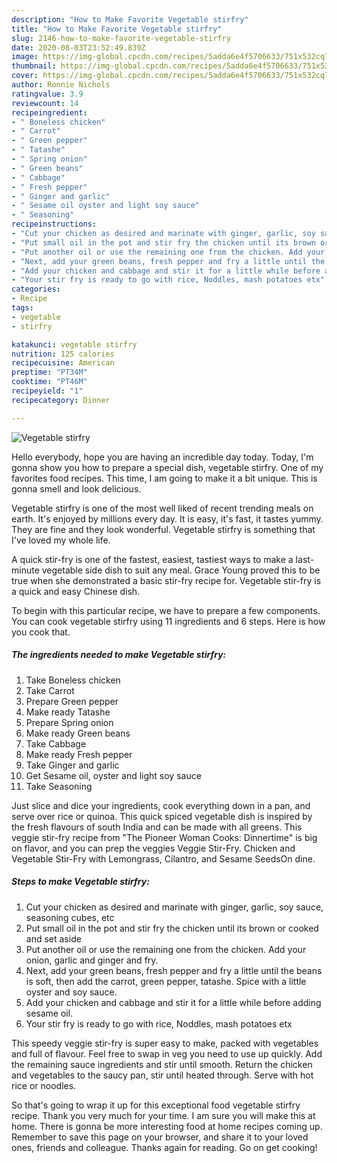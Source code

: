 ```yaml
---
description: "How to Make Favorite Vegetable stirfry"
title: "How to Make Favorite Vegetable stirfry"
slug: 2146-how-to-make-favorite-vegetable-stirfry
date: 2020-08-03T23:52:49.839Z
image: https://img-global.cpcdn.com/recipes/5adda6e4f5706633/751x532cq70/vegetable-stirfry-recipe-main-photo.jpg
thumbnail: https://img-global.cpcdn.com/recipes/5adda6e4f5706633/751x532cq70/vegetable-stirfry-recipe-main-photo.jpg
cover: https://img-global.cpcdn.com/recipes/5adda6e4f5706633/751x532cq70/vegetable-stirfry-recipe-main-photo.jpg
author: Ronnie Nichols
ratingvalue: 3.9
reviewcount: 14
recipeingredient:
- " Boneless chicken"
- " Carrot"
- " Green pepper"
- " Tatashe"
- " Spring onion"
- " Green beans"
- " Cabbage"
- " Fresh pepper"
- " Ginger and garlic"
- " Sesame oil oyster and light soy sauce"
- " Seasoning"
recipeinstructions:
- "Cut your chicken as desired and marinate with ginger, garlic, soy sauce, seasoning cubes, etc"
- "Put small oil in the pot and stir fry the chicken until its brown or cooked and set aside"
- "Put another oil or use the remaining one from the chicken. Add your onion, garlic and ginger and fry."
- "Next, add your green beans, fresh pepper and fry a little until the beans is soft, then add the carrot, green pepper, tatashe. Spice with a little oyster and soy sauce."
- "Add your chicken and cabbage and stir it for a little while before adding sesame oil."
- "Your stir fry is ready to go with rice, Noddles, mash potatoes etx"
categories:
- Recipe
tags:
- vegetable
- stirfry

katakunci: vegetable stirfry 
nutrition: 125 calories
recipecuisine: American
preptime: "PT34M"
cooktime: "PT46M"
recipeyield: "1"
recipecategory: Dinner

---
```



![Vegetable stirfry](https://img-global.cpcdn.com/recipes/5adda6e4f5706633/751x532cq70/vegetable-stirfry-recipe-main-photo.jpg)

Hello everybody, hope you are having an incredible day today. Today, I'm gonna show you how to prepare a special dish, vegetable stirfry. One of my favorites food recipes. This time, I am going to make it a bit unique. This is gonna smell and look delicious.

Vegetable stirfry is one of the most well liked of recent trending meals on earth. It's enjoyed by millions every day. It is easy, it's fast, it tastes yummy. They are fine and they look wonderful. Vegetable stirfry is something that I've loved my whole life.

A quick stir-fry is one of the fastest, easiest, tastiest ways to make a last-minute vegetable side dish to suit any meal. Grace Young proved this to be true when she demonstrated a basic stir-fry recipe for. Vegetable stir-fry is a quick and easy Chinese dish.


To begin with this particular recipe, we have to prepare a few components. You can cook vegetable stirfry using 11 ingredients and 6 steps. Here is how you cook that.

<!--inarticleads1-->

##### The ingredients needed to make Vegetable stirfry:

1. Take  Boneless chicken
1. Take  Carrot
1. Prepare  Green pepper
1. Make ready  Tatashe
1. Prepare  Spring onion
1. Make ready  Green beans
1. Take  Cabbage
1. Make ready  Fresh pepper
1. Take  Ginger and garlic
1. Get  Sesame oil, oyster and light soy sauce
1. Take  Seasoning


Just slice and dice your ingredients, cook everything down in a pan, and serve over rice or quinoa. This quick spiced vegetable dish is inspired by the fresh flavours of south India and can be made with all greens. This veggie stir-fry recipe from &#34;The Pioneer Woman Cooks: Dinnertime&#34; is big on flavor, and you can prep the veggies Veggie Stir-Fry. Chicken and Vegetable Stir-Fry with Lemongrass, Cilantro, and Sesame SeedsOn dine. 

<!--inarticleads2-->

##### Steps to make Vegetable stirfry:

1. Cut your chicken as desired and marinate with ginger, garlic, soy sauce, seasoning cubes, etc
1. Put small oil in the pot and stir fry the chicken until its brown or cooked and set aside
1. Put another oil or use the remaining one from the chicken. Add your onion, garlic and ginger and fry.
1. Next, add your green beans, fresh pepper and fry a little until the beans is soft, then add the carrot, green pepper, tatashe. Spice with a little oyster and soy sauce.
1. Add your chicken and cabbage and stir it for a little while before adding sesame oil.
1. Your stir fry is ready to go with rice, Noddles, mash potatoes etx


This speedy veggie stir-fry is super easy to make, packed with vegetables and full of flavour. Feel free to swap in veg you need to use up quickly. Add the remaining sauce ingredients and stir until smooth. Return the chicken and vegetables to the saucy pan, stir until heated through. Serve with hot rice or noodles. 

So that's going to wrap it up for this exceptional food vegetable stirfry recipe. Thank you very much for your time. I am sure you will make this at home. There is gonna be more interesting food at home recipes coming up. Remember to save this page on your browser, and share it to your loved ones, friends and colleague. Thanks again for reading. Go on get cooking!
